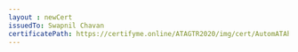 ```yaml
--- 
layout : newCert 
issuedTo: Swapnil Chavan 
certificatePath: https://certifyme.online/ATAGTR2020/img/cert/AutomATAhon/SwapnilChavan_c8367.png
--- 
```

